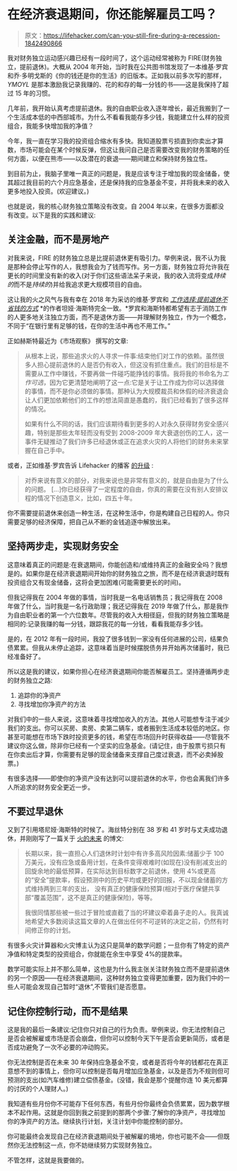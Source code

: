 # 在经济衰退期间，你还能解雇员工吗？

> 原文：<https://lifehacker.com/can-you-still-fire-during-a-recession-1842490866>

我对财务独立运动感兴趣已经有一段时间了，这个运动经常被称为 FIRE(财务独立，提前退休)。大概从 2004 年开始，当时我在公共图书馆发现了一本维基·罗宾和乔·多明戈斯的《你的钱还是你的生活》的旧版本。正如我以前多次写的那样， *YMOYL* 是那本激励我记录我赚的、花的和存的每一分钱的书——这是我保持了超过 15 年的习惯。



几年前，我开始认真考虑提前退休。我的自由职业收入逐年增长，最近我搬到了一个生活成本低的中西部城市。为什么不看看我能存多少钱，我能建立什么样的投资组合，我能多快增加我的净值？

今年，我一直在学习我的投资组合缩水有多快。我知道股票亏损直到你卖出才算数，市场可能会在某个时候反弹，但这让我问自己是否需要改变我的财务策略的任何方面，以便在熊市——以及潜在的衰退——期间建立和保持财务独立性。

到目前为止，我脑子里唯一真正的问题是，我是应该专注于增加我的现金储备，使其超过我目前的六个月应急基金，还是保持我的应急基金不变，并将我未来的收入更多地投入投资。(欢迎建议。)

也就是说，我的核心财务独立策略没有改变。自 2004 年以来，在很多方面都没有改变。以下是我的实践和建议:

## 关注金融，而不是房地产

对我来说，FIRE 的财务独立总是比提前退休更有吸引力。举例来说，我不认为我是那种会停止写作的人，我想我会为了钱而写作。另一方面，财务独立将允许我在更长的时间里没有新的收入(对于你们这些语法呆子来说，我的收入流将变成*持续的*而不是*持续的*)并给我追求更大规模项目的自由。

这让我的火之风气与我有幸在 2018 年为采访的维基·罗宾和 [*工作选择:提前退休不省钱的方式*](https://ournextlife.com/work-optional/) *的作者坦娅·海斯特完全一致。*罗宾和海斯特都希望有志于消防工作的人更多地关注独立方面，而不是退休方面——并理解财务独立，作为一个概念，不同于“在银行里有足够的钱，在你的生活中再也不用工作。”

正如赫斯特最近为《市场观察》 撰写的文章:

> 从根本上说，那些追求火的人寻求一件事:结束他们对工作的依赖。虽然很多人担心提前退休的人是否仍有收入，但这没有抓住重点。我们的目标是不需要从工作中赚钱，不要再做一件碰巧能挣钱的事情。我将我的书命名为*工作可选*，因为它更清楚地阐明了这一点:它是关于让工作成为你可以选择做的事情，而不是你必须做的事情。那种认为大规模裁员和休假的经济衰退会让人们更加依赖他们的工作的想法简直是愚蠢的，我们已经看到了很多这样的情况。
> 
> 如果有什么不同的话，我们应该期待看到更多的人对永久获得财务安全感兴趣，特别是那些太年轻而没有受到 2008-2009 年大衰退创伤的工人，这一事件无疑推动了我们许多已经退休或正在追求火灾的人将他们的财务未来掌握在自己手中。

或者，正如维基·罗宾告诉 Lifehacker 的播客 [的升级](https://lifehacker.com/how-to-become-financially-independent-and-retire-early-1825651509) :

> 对乔来说有意义的部分，对我来说也是非常有意义的，就是自由是为了什么的问题。 [...]你已经获得了一定程度的自由，你真的需要在没有别人安排议程的情况下创造意义，比如，四五十年。

你不需要提前退休来创造一种生活，在这种生活中，你是构建自己日程的人。你只需要足够的经济保障，把自己从不断的金钱追逐中解放出来。

## 坚持两步走，实现财务安全

这意味着真正的问题是:在衰退期间，你能创造和/或维持真正的金融安全吗？我想是的。如果你是在经济衰退期间开始你的财务独立之旅，而不是在经济衰退时既有投资组合又有现金储备，这将会更加困难(可能需要更长的时间)。

但我记得我在 2004 年做的事情，当时我是一名电话销售员；我记得我在 2008 年做了什么，当时我是一名行政助理；我还记得我在 2019 年做了什么，那是我作为自由职业者的第一个六位数年。尽管我的收入大相径庭，但我的财务独立策略是相同的:记录我赚的每一分钱，跟踪我花的每一分钱，看看我能存多少钱。

是的，在 2012 年有一段时间，我投了很多钱到一家没有任何进展的公司，结果负债累累。但我从未停止追踪，这意味着当是时候摆脱债务并开始再次储蓄时，我已经准备好了。

所以这是我的建议，如果你担心在经济衰退期间你能否解雇员工。坚持遵循两步走的财务独立之路:

1.  追踪你的净资产
2.  寻找增加你净资产的方法

对我们中的一些人来说，这意味着寻找增加收入的方法。其他人可能想专注于减少我们的支出。你可以买房、卖房、卖第二辆车，或者搬到生活成本较低的地区。你甚至可能想在市场下跌时投资更多的钱，希望在市场回升时获得收益——尽管我不建议你这么做，除非你已经有一个坚实的应急基金。(请记住，由于股票亏损只有在你卖出后才算，你需要有足够的现金储备来支撑自己度过衰退，而不必卖掉股票。)

有很多选择——即使你的净资产没有达到可以提前退休的水平，你也会离我们许多人所追求的财务安全更近一步。

## **不要过早退休**

又到了引用塔尼娅·海斯特的时候了。海丝特分别在 38 岁和 41 岁时与丈夫成功退休，并刚刚写了一篇关于 [火的未来](https://ournextlife.com/2020/03/25/future-of-fire/) 的博文:

> 长期以来，我一直担心人们退休时计划中有许多高风险因素:储蓄少于 100 万美元，没有应急或备用计划，在条件变得艰难时(如现在)没有削减支出的回旋余地的最低预算，在实际达到目标数字之前退休，使用 4%或更高的“安全”提款率，假设预测中的历史平均或更好的回报，不以现金储蓄的方式维持两到三年的支出， 没有真正的健康保险预算(相对于医疗保健共享部“覆盖范围”，这不是真正的健康保险)，等等。
> 
> 我很同情那些被一些过于冒险或直截了当的坏建议牵着鼻子走的人。我真诚地希望大多数阅读这篇文章的人在做出任何不可逆转的决定之前，仍然有时间修正你的计划。

有很多火灾计算器和火灾博主认为这只是简单的数学问题；一旦你有了特定的资产净值和特定类型的投资组合，你就能在余生中享受 4%的提款率。

数学可能实际上并不那么简单，这也是为什么我主张关注财务独立而不是提前退休的另一个原因——在经济衰退期间，这种财务独立变得更加重要，因为我们中的一些人可能会发现自己暂时“退休”,不管我们是否愿意。

## 记住你控制行动，而不是结果

这是我的最后一条建议:记住你只对自己的行为负责。举例来说，你无法控制自己是否会被解雇或市场是否会崩盘，但你可以控制今天下午是否会更新简历，或者是否成功避免了一次不必要的冲动购买。

你无法控制是否在未来 30 年保持应急基金不变，或者是否将今年的钱都花在真正意想不到的事情上，但你可以控制是否每月增加应急基金，以及是否为不规则但可预测的支出(如汽车维修)建立偿债基金。(没错，我会是那个提醒你连 10 美元都算的讨厌的个人理财人。)

我知道有些月份你不可能存下任何东西，有些月份你最终会负债累累，因为数学根本不起作用。这就是你回到我之前提到的那两个步骤:了解你的净资产，寻找增加你的净资产的方法。继续执行计划，关注计划中你能控制的部分。

你可能最终会发现自己在经济衰退期间处于被解雇的境地，你也可能不会——但既然你无法控制这一点，你不妨继续努力实现财务独立。

不管怎样，这就是我要做的。